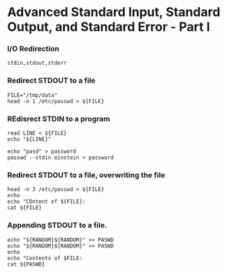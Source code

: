 # Advanced Standard Input, Standard Output, and Standard Error - Part I

  ### I/O Redirection
    stdin,stdout,stderr
  
  ### Redirect STDOUT to a file

    FILE="/tmp/data"
    head -n 1 /etc/passwd > ${FILE}

  ### REdisrect STDIN to a program
    
    read LINE < ${FILE}
    echo "${LINE}"
    
    echo "pasd" > password
    passwd --stdin einstein < password

  ### Redirect STDOUT to a file, overwriting the file
    
    head -n 3 /etc/passwd > ${FILE}
    echo
    echo "COntent of ${FILE}:
    cat ${FILE}

  ### Appending STDOUT to a file.

    echo "${RANDOM}${RANDOM}" >> PASWD
    echo "${RANDOM}${RANDOM}" >> PASWD
    echo
    echo "Contents of $FILE:
    cat ${PASWD}



